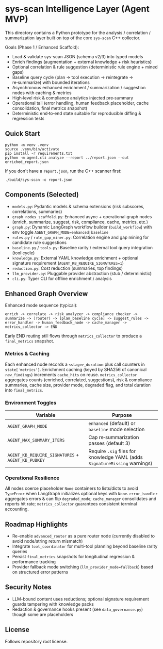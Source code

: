 # sys-scan Intelligence Layer (Agent MVP)

This directory contains a Python prototype for the analysis / correlation / summarization layer built on top of the core `sys-scan` C++ collector.

Goals (Phase 1 / Enhanced Scaffold):
- Load & validate sys-scan JSON (schema v2/3) into typed models
- Enrich findings (augmentation + external knowledge + risk heuristics)
- Optional correlation & rule suggestion (deterministic rule engine + mined gaps)
- Baseline query cycle (plan -> tool execution -> reintegrate -> re‑summarize) with bounded iterations
- Asynchronous enhanced enrichment / summarization / suggestion nodes with caching & metrics
- High‑level risk & compliance analytics injected pre‑summary
- Operational tail (error handling, human feedback placeholder, cache consolidation, final metrics snapshot)
- Deterministic end‑to‑end state suitable for reproducible diffing & regression tests

## Quick Start

```
python -m venv .venv
source .venv/bin/activate
pip install -r requirements.txt
python -m agent.cli analyze --report ../report.json --out enriched_report.json
```

If you don't have a `report.json`, run the C++ scanner first:
```
./build/sys-scan -o report.json
```

## Components (Selected)
- `models.py`: Pydantic models & schema extensions (risk subscores, correlations, summaries)
- `graph_nodes_scaffold.py`: Enhanced async + operational graph nodes (enrich, summarize, suggest, risk, compliance, cache, metrics, etc.)
- `graph.py`: Dynamic LangGraph workflow builder (`build_workflow`) with env toggle `AGENT_GRAPH_MODE=enhanced|baseline`
- `rules.py` / `rule_gap_miner.py`: Correlation engine and gap mining for candidate rule suggestions
- `baseline.py` / `tools.py`: Baseline rarity / external tool query integration (tool cycle)
- `knowledge.py`: External YAML knowledge enrichment + optional signature requirement (`AGENT_KB_REQUIRE_SIGNATURES=1`)
- `reduction.py`: Cost reduction (summaries, top findings)
- `llm_provider.py`: Pluggable provider abstraction (stub / deterministic)
- `cli.py`: Typer CLI for offline enrichment / analysis

## Enhanced Graph Overview
Enhanced mode sequence (typical):
```
enrich -> correlate -> risk_analyzer -> compliance_checker -> summarize -> (router) -> [plan_baseline cycle] -> suggest_rules -> error_handler -> human_feedback_node -> cache_manager -> metrics_collector -> END
```
Early END routing still flows through `metrics_collector` to produce a `final_metrics` snapshot.

### Metrics & Caching
Each enhanced node records a `<stage>_duration` plus call counters in `state['metrics']`. Enrichment caching (keyed by SHA256 of canonical `raw_findings`) increments `cache_hits` on reuse. `metrics_collector` aggregates counts (enriched, correlated, suggestions), risk & compliance summaries, cache size, provider mode, degraded flag, and total duration into `final_metrics`.

### Environment Toggles
| Variable | Purpose |
|----------|---------|
| `AGENT_GRAPH_MODE` | `enhanced` (default) or `baseline` mode selection |
| `AGENT_MAX_SUMMARY_ITERS` | Cap re‑summarization passes (default 3) |
| `AGENT_KB_REQUIRE_SIGNATURES` + `AGENT_KB_PUBKEY` | Require `.sig` files for knowledge YAML (adds `SignatureMissing` warnings) |

### Operational Resilience
All nodes coerce placeholder `None` containers to lists/dicts to avoid `TypeError` when LangGraph initializes optional keys with `None`. `error_handler` aggregates errors & can flip `degraded_mode`; `cache_manager` consolidates and reports hit rate; `metrics_collector` guarantees consistent terminal accounting.

## Roadmap Highlights
- Re-enable `advanced_router` as a pure router node (currently disabled to avoid node/string return mismatch)
- Integrate `tool_coordinator` for multi-tool planning beyond baseline rarity queries
- Persist `final_metrics` snapshots for longitudinal regression & performance tracking
- Provider fallback mode switching (`llm_provider_mode=fallback`) based on structured error patterns

## Security Notes
- LLM-bound content uses reductions; optional signature requirement guards tampering with knowledge packs
- Redaction & governance hooks present (see `data_governance.py`) though some are placeholders

## License
Follows repository root license.
